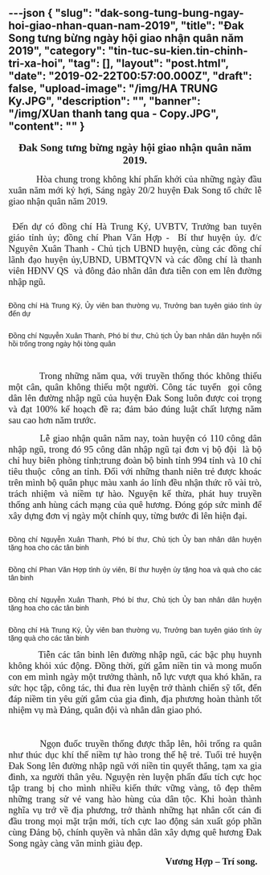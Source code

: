---json
{
    "slug": "dak-song-tung-bung-ngay-hoi-giao-nhan-quan-nam-2019",
    "title": "Đak Song tưng bừng ngày hội giao nhận quân năm 2019",
    "category": "tin-tuc-su-kien.tin-chinh-tri-xa-hoi",
    "tag": [],
    "layout": "post.html",
    "date": "2019-02-22T00:57:00.000Z",
    "draft": false,
    "upload-image": "/img/HA TRUNG Ky.JPG",
    "description": "",
    "banner": "/img/XUan thanh tang qua - Copy.JPG",
    "__content__": ""
}
---
<p style="text-align:center"><strong><span style="font-size:16.0pt"><span style="font-family:&quot;Times New Roman&quot;,&quot;serif&quot;">Đak Song tưng bừng ng&agrave;y hội giao nhận qu&acirc;n năm 2019.</span></span></strong></p>

<p style="text-align:justify"><span style="font-size:14.0pt"><span style="font-family:&quot;Times New Roman&quot;,&quot;serif&quot;">&nbsp;&nbsp;&nbsp;&nbsp;&nbsp;&nbsp;&nbsp;&nbsp;&nbsp; H&ograve;a chung trong kh&ocirc;ng kh&iacute; phấn khởi của những ng&agrave;y đầu xu&acirc;n năm mới kỷ hợi, S&aacute;ng ng&agrave;y 20/2 huyện Đak Song tổ chức lễ giao nhận qu&acirc;n năm 2019.</span></span></p>

<p style="text-align:justify"><img alt="" src="/img/DSC_2661.JPG" /></p>

<p style="text-align:justify"><span style="font-size:14.0pt"><span style="font-family:&quot;Times New Roman&quot;,&quot;serif&quot;">&nbsp;Đến dự c&oacute; đồng ch&iacute; H&agrave; Trung K&yacute;, UVBTV, Trưởng ban tuy&ecirc;n gi&aacute;o tỉnh ủy; đồng ch&iacute; Phan Văn Hợp -&nbsp; B&iacute; thư huyện ủy. đ/c Nguy&ecirc;n Xu&acirc;n Thanh - Chủ tịch UBND huyện, c&ugrave;ng c&aacute;c đồng ch&iacute; l&atilde;nh đạo huyện ủy,UBND, UBMTQVN v&agrave; c&aacute;c đồng ch&iacute; l&agrave; thanh vi&ecirc;n HĐNV QS&nbsp; v&agrave; đ&ocirc;ng đảo nh&acirc;n d&acirc;n đưa tiễn con em l&ecirc;n đường nhập ngũ.</span></span></p>

<p style="text-align:justify"><img alt="" src="/img/DC HA TRUNG KY.JPG" /></p>

<p style="text-align:justify"><span style="background-color:white"><span style="font-family:&quot;Arial&quot;,&quot;sans-serif&quot;">Đồng ch&iacute; H&agrave; Trung K&yacute;, Ủy vi&ecirc;n ban thường vụ, Trưởng ban tuy&ecirc;n gi&aacute;o tỉnh ủy đến dự</span></span></p>

<p style="text-align:justify"><img alt="" src="/img/DC NG XUAN THANH.JPG" /></p>

<p style="text-align:justify"><span style="background-color:white"><span style="font-family:&quot;Arial&quot;,&quot;sans-serif&quot;">Đồng ch&iacute;&nbsp;Nguyễn Xu&acirc;n Thanh, Ph&oacute; b&iacute; thư, Chủ tịch Ủy ban nh&acirc;n d&acirc;n huyện nổi hồi trống trong ng&agrave;y hội t&ograve;ng qu&acirc;n</span></span></p>

<p style="text-align:justify">&nbsp;</p>

<p style="text-align:justify"><span style="font-size:14.0pt"><span style="font-family:&quot;Times New Roman&quot;,&quot;serif&quot;">&nbsp;&nbsp;&nbsp;&nbsp;&nbsp;&nbsp;&nbsp;&nbsp;&nbsp; Trong những năm qua, với truyền thống th&oacute;c kh&ocirc;ng thiếu một c&acirc;n, qu&acirc;n kh&ocirc;ng thiếu một người. C&ocirc;ng t&aacute;c tuyển&nbsp; gọi c&ocirc;ng d&acirc;n l&ecirc;n đường nhập ngũ của huyện Đak Song lu&ocirc;n được coi trọng v&agrave; đạt 100% kế hoạch đề ra; đảm bảo đ&uacute;ng luật chất lượng năm sau cao hơn năm trước.</span></span></p>

<p style="text-align:justify"><span style="font-size:14.0pt"><span style="font-family:&quot;Times New Roman&quot;,&quot;serif&quot;">&nbsp;&nbsp;&nbsp;&nbsp;&nbsp;&nbsp;&nbsp;&nbsp;&nbsp; Lễ giao nhận qu&acirc;n năm nay, to&agrave;n huyện c&oacute; 110 c&ocirc;ng d&acirc;n nhập ngũ, trong đ&oacute; 95 c&ocirc;ng d&acirc;n nhập ngũ tại đơn vị bộ đội&nbsp; l&agrave; bộ chỉ huy bi&ecirc;n ph&ograve;ng tỉnh;trung đo&agrave;n bộ binh tỉnh 994 tỉnh v&agrave; 10 chỉ ti&ecirc;u thuộc&nbsp; c&ocirc;ng an tỉnh. Đối với những thanh ni&ecirc;n trẻ được kho&aacute;c tr&ecirc;n m&igrave;nh bộ qu&acirc;n phục m&agrave;u xanh &aacute;o l&iacute;nh đều nhận thức r&otilde; v&agrave;i tr&ograve;, tr&aacute;ch nhiệm v&agrave; niềm tự h&agrave;o. Nguyện kế thừa, ph&aacute;t huy truyền thống anh h&ugrave;ng c&aacute;ch mạng của qu&ecirc; hương. Đ&oacute;ng g&oacute;p sức m&igrave;nh để x&acirc;y dựng đơn vị ng&agrave;y một ch&iacute;nh quy, từng bước đi l&ecirc;n hiện đại.</span></span></p>

<p style="text-align:justify"><img alt="" src="/img/DC XUAN THANH TANG QUA.JPG" /></p>

<p style="text-align:justify"><span style="background-color:white"><span style="font-family:&quot;Arial&quot;,&quot;sans-serif&quot;">Đồng ch&iacute;&nbsp;Nguyễn Xu&acirc;n Thanh, Ph&oacute; b&iacute; thư, Chủ tịch Ủy ban nh&acirc;n d&acirc;n huyện tặng hoa cho c&aacute;c t&acirc;n binh</span></span></p>

<p style="text-align:justify"><img alt="" src="/img/DC PHAN VAN HOP TANG QUA.JPG" /></p>

<p style="text-align:justify"><span style="background-color:white"><span style="font-family:&quot;Arial&quot;,&quot;sans-serif&quot;">Đồng ch&iacute; Phan Văn Hợp tỉnh ủy vi&ecirc;n, B&iacute; thư huyện ủy tặng hoa v&agrave; qu&agrave; cho c&aacute;c t&acirc;n binh </span></span></p>

<p style="text-align:justify"><img alt="" src="/img/XUan thanh tang qua.JPG" /></p>

<p style="text-align:justify"><span style="background-color:white"><span style="font-family:&quot;Arial&quot;,&quot;sans-serif&quot;">Đồng ch&iacute; Nguyễn Xu&acirc;n Thanh, Ph&oacute; b&iacute; thư, Chủ tịch Ủy ban nh&acirc;n d&acirc;n huyện tặng hoa cho c&aacute;c t&acirc;n binh </span></span></p>

<p style="text-align:justify"><img alt="" src="/img/HA TRUNG Ky.JPG" /></p>

<p style="text-align:justify"><span style="background-color:white"><span style="font-family:&quot;Arial&quot;,&quot;sans-serif&quot;">Đồng ch&iacute; H&agrave; Trung K&yacute;, Ủy vi&ecirc;n ban thường vụ, Trưởng ban tuy&ecirc;n gi&aacute;o tỉnh ủy tặng qu&agrave; cho c&aacute;c t&acirc;n binh </span></span></p>

<p style="text-align:justify"><span style="font-size:14.0pt"><span style="font-family:&quot;Times New Roman&quot;,&quot;serif&quot;">&nbsp;&nbsp;&nbsp;&nbsp;&nbsp;&nbsp;&nbsp;&nbsp;&nbsp; Tiễn c&aacute;c t&acirc;n binh l&ecirc;n đường nhập ngũ, c&aacute;c bậc phụ huynh kh&ocirc;ng khỏi x&uacute;c động. Đồng thời, gửi gắm niền tin v&agrave; mong muốn con em m&igrave;nh ng&agrave;y một trưởng th&agrave;nh, nỗ lực vượt qua kh&oacute; khăn, ra sức học tập, c&ocirc;ng t&aacute;c, thi đua r&egrave;n luyện trở th&agrave;nh chiến sỹ tốt, đển đ&aacute;p niềm tin y&ecirc;u gửi gắm của gia đ&igrave;nh, địa phương ho&agrave;n th&agrave;nh tốt nhiệm vụ m&agrave; Đảng, qu&acirc;n đội v&agrave; nh&acirc;n d&acirc;n giao ph&oacute;.</span></span></p>

<p style="text-align:justify">&nbsp;</p>

<p style="text-align:justify"><span style="font-size:14.0pt"><span style="font-family:&quot;Times New Roman&quot;,&quot;serif&quot;">&nbsp;&nbsp;&nbsp;&nbsp;&nbsp;&nbsp;&nbsp;&nbsp;&nbsp; Ngọn đuốc truyền thống được thắp l&ecirc;n, h&ocirc;i trống ra qu&acirc;n như th&uacute;c dục kh&iacute; thế niềm tự h&agrave;o trong thế hệ trẻ. Tuổi trẻ huyện Đak Song l&ecirc;n đường nhập ngũ với niền tin quyết thắng, tạm xa gia đ&igrave;nh, xa người th&acirc;n y&ecirc;u. Nguyện r&egrave;n luyện phấn đấu t&iacute;ch cực học tập trang bị cho m&igrave;nh nhiều kiến thức vững v&agrave;ng, t&ocirc; đẹp th&ecirc;m những trang sử vẻ vang h&agrave;o h&ugrave;ng của d&acirc;n tộc. Khi ho&agrave;n th&agrave;nh nghĩa vụ trở về địa phương, trở th&agrave;nh những hạt nh&acirc;n cốt c&aacute;n đi đầu trong mọi mặt trận mới, t&iacute;ch cực lao động sản xuất g&oacute;p phần c&ugrave;ng Đảng bộ, ch&iacute;nh quyền v&agrave; nh&acirc;n d&acirc;n x&acirc;y dựng qu&ecirc; hương Đak Song ng&agrave;y c&agrave;ng văn minh gi&agrave;u đẹp.</span></span></p>

<p style="text-align:justify"><span style="font-size:14.0pt"><span style="font-family:&quot;Times New Roman&quot;,&quot;serif&quot;">&nbsp;&nbsp;&nbsp;&nbsp;&nbsp;&nbsp;&nbsp;&nbsp;&nbsp;&nbsp;&nbsp;&nbsp;&nbsp;&nbsp;&nbsp;&nbsp;&nbsp;&nbsp;&nbsp;&nbsp;&nbsp;&nbsp;&nbsp;&nbsp;&nbsp;&nbsp;&nbsp;&nbsp;&nbsp;&nbsp;&nbsp;&nbsp;&nbsp;&nbsp;&nbsp;&nbsp;&nbsp;&nbsp;&nbsp;&nbsp;&nbsp;&nbsp;&nbsp;&nbsp;&nbsp;&nbsp;&nbsp;&nbsp;&nbsp;&nbsp;&nbsp;&nbsp;&nbsp;&nbsp;&nbsp;&nbsp;&nbsp;&nbsp;&nbsp;&nbsp;&nbsp;&nbsp;&nbsp;&nbsp;&nbsp;&nbsp; <strong>Vương Hợp &ndash; Tr&iacute; song.</strong></span></span></p>

<p style="text-align:justify">&nbsp;</p>

<p>&nbsp;</p>

